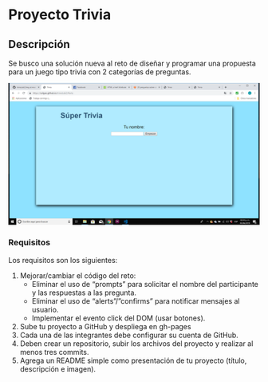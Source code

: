 ﻿<h1> Proyecto Trivia </h1>

<h2> Descripción </h2>

Se busco una solución nueva al reto de diseñar y programar una propuesta para un juego tipo trivia con 2 categorías de preguntas.

<img src= "https://github.com/SolGee/triviaLab2/blob/master/trivia.png">

<h3> Requisitos </h3>

Los requisitos son los siguientes:

<ol>
<li>Mejorar/cambiar el código del reto:
<ul>
<li> Eliminar el uso de “prompts” para solicitar el nombre del participante y las
respuestas a las pregunta.
<li> Eliminar el uso de “alerts”/”confirms” para notificar mensajes al usuario.
<li> Implementar el evento click del DOM (usar botones).
</ul>
<li> Sube tu proyecto a GitHub y despliega en gh-pages
<li> Cada una de las integrantes debe configurar su cuenta de GitHub.
<li>Deben crear un repositorio, subir los archivos del proyecto y realizar al menos tres
commits.
<li>Agrega un README simple como presentación de tu proyecto (título, descripción e
imagen).
</ol>

